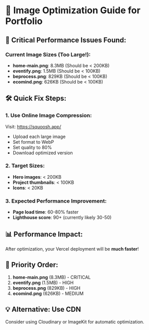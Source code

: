 # 🚀 Image Optimization Guide for Portfolio

## 🚨 Critical Performance Issues Found:

### Current Image Sizes (Too Large!):
- **home-main.png**: 8.3MB (Should be < 200KB)
- **eventify.png**: 1.5MB (Should be < 100KB)
- **beprocess.png**: 829KB (Should be < 100KB)
- **ecomind.png**: 626KB (Should be < 100KB)

## 🛠️ Quick Fix Steps:

### 1. Use Online Image Compression:
Visit: https://squoosh.app/
- Upload each large image
- Set format to WebP
- Set quality to 80%
- Download optimized version

### 2. Target Sizes:
- **Hero images**: < 200KB
- **Project thumbnails**: < 100KB
- **Icons**: < 20KB

### 3. Expected Performance Improvement:
- **Page load time**: 60-80% faster
- **Lighthouse score**: 90+ (currently likely 30-50)

## 📊 Performance Impact:
After optimization, your Vercel deployment will be **much faster**!

## 🎯 Priority Order:
1. **home-main.png** (8.3MB) - CRITICAL
2. **eventify.png** (1.5MB) - HIGH
3. **beprocess.png** (829KB) - HIGH
4. **ecomind.png** (626KB) - MEDIUM

## 💡 Alternative: Use CDN
Consider using Cloudinary or ImageKit for automatic optimization. 
